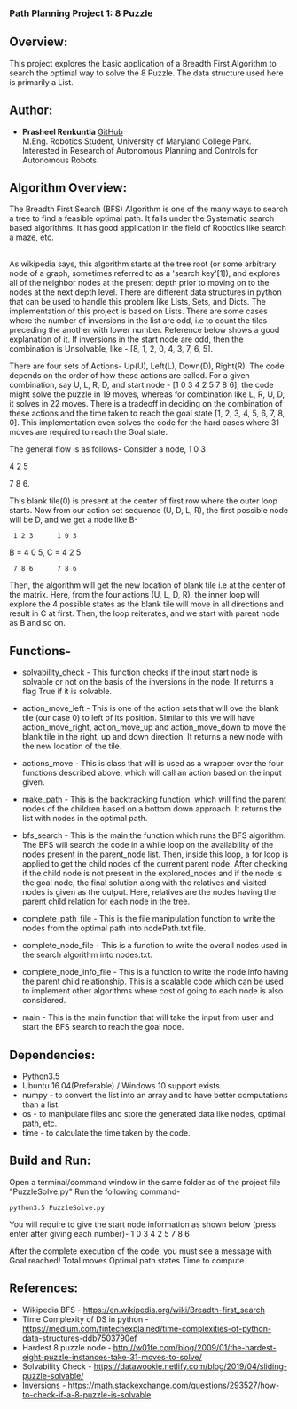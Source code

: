 ### Path Planning Project 1: 8 Puzzle

## Overview:
This project explores the basic application of a Breadth First Algorithm to search the optimal way to solve the 8 Puzzle. The data structure used here is primarily a List.

## Author:
* **Prasheel Renkuntla** [GitHub](https://github.com/Prasheel24)
<br> M.Eng. Robotics Student, University of Maryland College Park. Interested in Research of Autonomous Planning and Controls for Autonomous Robots. 

## Algorithm Overview:
The Breadth First Search (BFS) Algorithm is one of the many ways to search a tree to find a feasible optimal path. It falls under the Systematic search based algorithms. It has good application in the field of Robotics like search a maze, etc.

<br>As wikipedia says, this algorithm starts at the tree root (or some arbitrary node of a graph, sometimes referred to as a 'search key'[1]), and explores all of the neighbor nodes at the present depth prior to moving on to the nodes at the next depth level. There are different data structures in python that can be used to handle this problem like Lists, Sets, and Dicts. The implementation of this project is based on Lists. There are some cases where the number of inversions in the list are odd, i.e to count the tiles preceding the another with lower number. Reference below shows a good explanation of it. If inversions in the start node are odd, then the combination is Unsolvable, like - [8, 1, 2, 0, 4, 3, 7, 6, 5].

There are four sets of Actions- Up(U), Left(L), Down(D), Right(R). The code depends on the order of how these actions are called. For a given combination, say U, L, R, D, and start node - [1 0 3 4 2 5 7 8 6], the code might solve the puzzle in 19 moves, whereas for combination like L, R, U, D, it solves in 22 moves. There is a tradeoff in deciding on the combination of these actions and the time taken to reach the goal state [1, 2, 3, 4, 5, 6, 7, 8, 0]. This implementation even solves the code for the hard cases where 31 moves are required to reach the Goal state. 

The general flow is as follows-
Consider a node, 
1 0 3 

4 2 5 

7 8 6. 

This blank tile(0) is present at the center of first row where the outer loop starts. Now from our action set sequence (U, D, L, R), the first possible node will be D, and we get a node like B-

     1 2 3   	1 0 3

B =  4 0 5,  C = 4 2 5

     7 8 6		7 8 6

Then, the algorithm will get the new location of blank tile i.e at the center of the matrix. Here, from the four actions (U, L, D, R), the inner loop will explore the 4 possible states as the blank tile will move in all directions and result in C at first. Then, the loop reiterates, and we start with parent node as B and so on.

## Functions-
* solvability_check - This function checks if the input start node is solvable or not on the basis of the inversions in the node. It returns a flag True if it is solvable.

* action_move_left - This is one of the action sets that will ove the blank tile (our case 0) to left of its position. Similar to this we will have action_move_right, action_move_up and action_move_down to move the blank tile in the right, up and down direction. It returns a new node with the new location of the tile. 

* actions_move - This is class that will is used as a wrapper over the four functions described above, which will call an action based on the input given. 

* make_path - This is the backtracking function, which will find the parent nodes of the children based on a bottom down approach. It returns the list with nodes in the optimal path.

* bfs_search - This is the main the function which runs the BFS algorithm. The BFS will search the code in a while loop on the availability of the nodes present in the parent_node list. Then, inside this loop, a for loop is applied to get the child nodes of the current parent node. After checking if the child node is not present in the explored_nodes and if the node is the goal node, the final solution along with the relatives and visited nodes is given as the output. Here, relatives are the nodes having the parent child relation for each node in the tree. 

* complete_path_file - This is the file manipulation function to write the nodes from the optimal path into nodePath.txt file.

* complete_node_file - This is a function to write the overall nodes used in the search algorithm into nodes.txt.

* complete_node_info_file - This is a function to write the node info having the parent child relationship. This is a scalable code which can be used to implement other algorithms where cost of going to each node is also considered.

* main - This is the main function that will take the input from user and start the BFS search to reach the goal node.

## Dependencies:
* Python3.5
* Ubuntu 16.04(Preferable) / Windows 10 support exists.
* numpy - to convert the list into an array and to have better computations than a list.
* os - to manipulate files and store the generated data like nodes, optimal path, etc.
* time - to calculate the time taken by the code.

## Build and Run:
Open a terminal/command window in the same folder as of the project file "PuzzleSolve.py"
Run the following command-
```
python3.5 PuzzleSolve.py
```

You will require to give the start node information as shown below (press enter after giving each number)-
1 0 3 4 2 5 7 8 6 

After the complete execution of the code, you must see a message with Goal reached!
Total moves
Optimal path states
Time to compute

## References:
* Wikipedia BFS - https://en.wikipedia.org/wiki/Breadth-first_search
* Time Complexity of DS in python - https://medium.com/fintechexplained/time-complexities-of-python-data-structures-ddb7503790ef
* Hardest 8 puzzle node - http://w01fe.com/blog/2009/01/the-hardest-eight-puzzle-instances-take-31-moves-to-solve/
* Solvability Check - https://datawookie.netlify.com/blog/2019/04/sliding-puzzle-solvable/
* Inversions - https://math.stackexchange.com/questions/293527/how-to-check-if-a-8-puzzle-is-solvable
